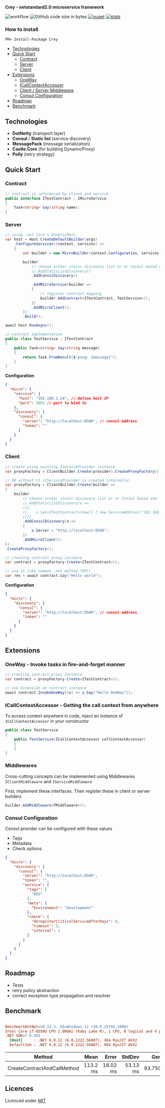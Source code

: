**Crey - netstandard2.0 microservice framework**

![workflow](https://img.shields.io/github/actions/workflow/status/vermilion/Crey/build-and-publish.yml) ![GitHub code size in bytes](https://img.shields.io/github/languages/code-size/vermilion/Crey?style=flat-square) [![nuget](https://img.shields.io/nuget/v/Crey.svg?style=flat-square)](https://www.nuget.org/packages/Crey) [![stats](https://img.shields.io/nuget/dt/Crey.svg?style=flat-square)](https://www.nuget.org/stats/packages/Crey?groupby=Version)  

### How to install

```code
PM> Install-Package Crey
```

- [Technologies](#technologies)
- [Quick Start](#quick-start)
  - [Contract](#contract)
  - [Server](#server)
  - [Client](#client)
- [Extensions](#extensions)
  - [OneWay](#oneway---invoke-tasks-in-fire-and-forget-manner)
  - [ICallContextAccessor](#icallcontextaccessor---getting-the-call-context-from-anywhere)
  - [Client / Server Middleware](#middlewares)
  - [Consul Configuration](#consul-configuration)
- [Roadmap](#roadmap)
- [Benchmark](#benchmark)

## Technologies
- **DotNetty** (transport layer)
- **Consul** / **Static list** (service discovery)
- **MessagePack** (message serialization)
- **Castle.Core** (for building DynamicProxy)
- **Polly** (retry strategy)

## Quick Start

### Contract
``` c#
// contract is referenced by client and service
public interface ITestContract : IMicroService
{
    Task<string> Say(string name);
}
```
### Server
``` c#
// using .net core's GenericHost
var host = Host.CreateDefaultBuilder(args)
    .ConfigureServices((context, services) =>
    {
        var builder = new MicroBuilder(context.Configuration, services);

        builder
            // choose either static discovery list or or Consul based one
            //.AddStaticListDiscovery()
            .AddConsulDiscovery()

            .AddMicroService(builder =>
            {
                // register contract mapping
                builder.AddContract<ITestContract, TestService>();
            })
            .AddMicroClient();
        })
        .Build();

await host.RunAsync();

// contract implementation
public class TestService : ITestContract
{
    public Task<string> Say(string message)
    {
        return Task.FromResult($"pong: {message}");
    }
}
```
**Configuration**
```json
{
  "micro": {
    "service": {
      "host": "192.168.1.24", // define host IP
      "port": 5003 // port to bind to
    },
    "discovery": {
      "consul": {
        "server": "http://localhost:8500", // consul address
        "token": ""
      }
    }
  }
}

```

### Client
``` c#
// create using existing IServiceProvider instance
var proxyFactory = ClientBuilder.Create(provider).CreateProxyFactory();

// OR without it (IServiceProvider is created internally)
var proxyFactory = ClientBuilder.Create(builder =>
{
    builder
        // choose either static discovery list or or Consul based one
        //.AddStaticListDiscovery(x =>
        //{
        //    x.Set<ITestContract>(new[] { new ServiceAddress("192.168.1.24", 5003) });
        //})
        .AddConsulDiscovery(x =>
        {
            x.Server = "http://localhost:8500";
        })
        .AddMicroClient();
})
.CreateProxyFactory();

// creating contract proxy instance
var contract = proxyFactory.Create<ITestContract>();

// use it like common .net method (RPC)
var res = await contract.Say("Hello world");
```

**Configuration**
```json
{
  "micro": {
    "discovery": {
      "consul": {
        "server": "http://localhost:8500", // consul address
        "token": ""
      }
    }
  }
}
```

## Extensions

### OneWay - Invoke tasks in fire-and-forget manner

```csharp
// creating contract proxy instance
var contract = proxyFactory.Create<ITestContract>();

// use Extension on contract instance
await contract.InvokeOneWay((x) => x.Say("Hello OneWay"));
```

### ICallContextAccessor - Getting the call context from anywhere

To access context anywhere in code, inject an instance of `ICallContextAccessor` in your constructor

```csharp
public class TestService
{
    public TestService(ICallContextAccessor callContextAccessor)
    {
    }
}
```

### Middlewares

Cross-cutting concepts can be implemented using Middlewares `IClientMiddleware` and `IServiceMiddleware`

First, implement these interfaces. Then register these in client or server builders

```csharp
builder.AddMiddleware<TMiddleware>();
```

### Consul Configuration

Consul provider can be configured with these values
- Tags
- Metadata
- Check options
```json
{
  "micro": {
    "discovery": {
      "consul": {
        "server": "http://localhost:8500",
        "token": "",
        "service": {
          "tags": [
            "DEV"
          ],
          "meta": {
            "Environment": "Development"
          },
          "check": {
            "deregisterCriticalServiceAfterDays": 0,
            "timeout": 5,
            "interval": 1
          }
        }
      }
    }
  }
}
```

## Roadmap
- Tests
- retry policy abstraction
- correct exception type propagation and resolver

## Benchmark

``` ini

BenchmarkDotNet=v0.13.3, OS=Windows 11 (10.0.25193.1000)
Intel Core i7-8550U CPU 1.80GHz (Kaby Lake R), 1 CPU, 8 logical and 4 physical cores
.NET SDK=7.0.101
  [Host]     : .NET 6.0.12 (6.0.1222.56807), X64 RyuJIT AVX2
  DefaultJob : .NET 6.0.12 (6.0.1222.56807), X64 RyuJIT AVX2


```
| Method                      |     Mean |    Error |   StdDev |    Gen0 |    Gen1 | Allocated |
| --------------------------- | -------: | -------: | -------: | ------: | ------: | --------: |
| CreateContractAndCallMethod | 113.2 ms | 18.02 ms | 53.13 ms | 93.7500 | 31.2500 | 491.28 KB |

## Licences

Licenced under [MIT](LICENSE)